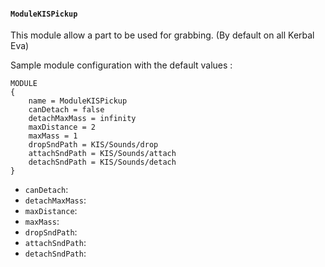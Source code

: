 #### `ModuleKISPickup`

This module allow a part to be used for grabbing. (By default on all Kerbal Eva)

Sample module configuration with the default values :
```
MODULE
{
	name = ModuleKISPickup
	canDetach = false
	detachMaxMass = infinity
	maxDistance = 2
	maxMass = 1
	dropSndPath = KIS/Sounds/drop
	attachSndPath = KIS/Sounds/attach
	detachSndPath = KIS/Sounds/detach
}
```

- `canDetach`: 
- `detachMaxMass`:
- `maxDistance`: 
- `maxMass`: 
- `dropSndPath`: 
- `attachSndPath`: 
- `detachSndPath`: 